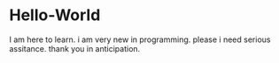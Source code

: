 # Hello-World
I am here to learn. i am very new in programming. please i need serious assitance. thank you in anticipation.
